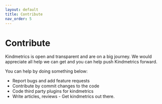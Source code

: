 ```yaml
---
layout: default
title: Contribute
nav_order: 5
---
```


# Contribute
Kindmetrics is open and transparent and are on a big journey. We would appreciate all help we can get and you can help push Kindmetrics forward.

You can help by doing something below:
- Report bugs and add feature requests
- Contribute by commit changes to the code
- Code third party plugins for kindmetrics
- Write articles, reviews - Get kindmetrics out there.
